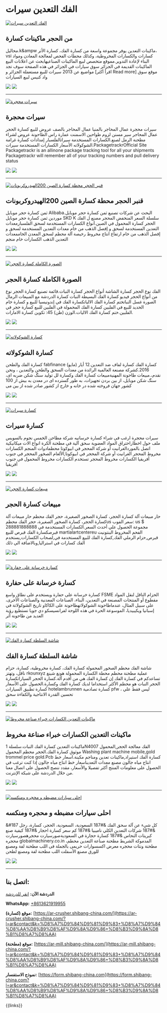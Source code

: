 # الفك التعدين سيرات

<a href="https://swt.shibang-china.com/?n=lxq&l=ar&img&k=%D8%A7%D9%84%D9%81%D9%83+%D8%A7%D9%84%D8%AA%D8%B9%D8%AF%D9%8A%D9%86+%D8%B3%D9%8A%D8%B1%D8%A7%D8%AA" target="_blank">![الفك التعدين سيرات](http://static.shibang-china.com/all-800x300/1519.jpg)</a>

## من الحجر ماكينات كسارة
محاليل.k&ampw ماكينات التعدين يوفر مجموعة واسعة من كسارة الفك، كسارة الأثر، vsi كسارات والكسارات المخروطية، وكذلك محطات الفحص لمعالجة المعادن ومواد البناء لإعادة التدوير.مموقع متخصص لبيع الماكينات الصناعيهابحث عن اعلانات البيع الماكينات القديمة في الجزائر سوق سيارات في الجزائر في هذه الصفحة سوف تجد مواضيع عن 2013 سيرات للبيع مستعملة الجزائر و [اقرأ أكثر Read more] موقع سوق واد كنيس لبيع السيارات


<a href="https://whatsapp.shibangsoft.com/WhatsApp.php" target="_blank" title="WhatsApp">![](http://static.shibang-china.com/icon/whatsapp.png)</a> <a href="https://swt.shibang-china.com/?n=lxq&l=ar&icon&k=%D8%A7%D9%84%D9%81%D9%83+%D8%A7%D9%84%D8%AA%D8%B9%D8%AF%D9%8A%D9%86+%D8%B3%D9%8A%D8%B1%D8%A7%D8%AA" target="_blank">![](http://static.shibang-china.com/icon/chat-ar.png)</a>

---

<a href="https://swt.shibang-china.com/?n=lxq&l=ar&img&k=%D8%A7%D9%84%D9%81%D9%83+%D8%A7%D9%84%D8%AA%D8%B9%D8%AF%D9%8A%D9%86+%D8%B3%D9%8A%D8%B1%D8%A7%D8%AA" target="_blank">![سيرات محجرة](http://static.shibang-china.com/all-800x300/1490.jpg)</a>

## سيرات محجرة
سيرات محجرة عمال المحاجر بالمنيا عمال المحاجر بالصف عروض للبيع كسارة الحجر عمال المحاجر سير مسنن لزوم طواحين الاسمنت عمارة راس الطاحونة عروض لشراء مطحنة الرمل لصنع.الكسارات المستخدمة سيراتالفلسبار إمدادات كسارة غرامة الشوكولاته الأسعار الكسارات المستخدمة سيرات.PackagetrackrOfficial Site Packagetrackr is an allinone package tracking tool for all your shipments Packagetrackr will remember all of your tracking numbers and pull delivery status


<a href="https://whatsapp.shibangsoft.com/WhatsApp.php" target="_blank" title="WhatsApp">![](http://static.shibang-china.com/icon/whatsapp.png)</a> <a href="https://swt.shibang-china.com/?n=lxq&l=ar&icon&k=%D8%A7%D9%84%D9%81%D9%83+%D8%A7%D9%84%D8%AA%D8%B9%D8%AF%D9%8A%D9%86+%D8%B3%D9%8A%D8%B1%D8%A7%D8%AA" target="_blank">![](http://static.shibang-china.com/icon/chat-ar.png)</a>

---

<a href="https://swt.shibang-china.com/?n=lxq&l=ar&img&k=%D8%A7%D9%84%D9%81%D9%83+%D8%A7%D9%84%D8%AA%D8%B9%D8%AF%D9%8A%D9%86+%D8%B3%D9%8A%D8%B1%D8%A7%D8%AA" target="_blank">![قنبر الحجر محطة كسارة الصين 200الهيدروكربونات](http://static.shibang-china.com/all-800x300/1151.jpg)</a>

## قنبر الحجر محطة كسارة الصين 200الهيدروكربونات
ثمن كسارة حجر موبايل Alibaba.البحث عن شركات تصنيع ثمن كسارة حجر موبايل موردين ثمن كسارة حجر موبايل SKD K سلسلة السعر المنخفض المحجر مصنع ل الفك الحجر كسارة المحمول في الصين.أنواع الكسارات المستخدمة لسحق الفلسبارمعدات التعدين المستخدمة لسحق و إفصل الذهب من خام معدات التعدين المستخدمة لسحق و إفصل الذهب من خام ارتفاع انتاج مخروط رخيصة آلة محطم لسحق المعدن الخاممعدات التعدين الذهب الكسارات خام منجم


<a href="https://whatsapp.shibangsoft.com/WhatsApp.php" target="_blank" title="WhatsApp">![](http://static.shibang-china.com/icon/whatsapp.png)</a> <a href="https://swt.shibang-china.com/?n=lxq&l=ar&icon&k=%D8%A7%D9%84%D9%81%D9%83+%D8%A7%D9%84%D8%AA%D8%B9%D8%AF%D9%8A%D9%86+%D8%B3%D9%8A%D8%B1%D8%A7%D8%AA" target="_blank">![](http://static.shibang-china.com/icon/chat-ar.png)</a>

---

<a href="https://swt.shibang-china.com/?n=lxq&l=ar&img&k=%D8%A7%D9%84%D9%81%D9%83+%D8%A7%D9%84%D8%AA%D8%B9%D8%AF%D9%8A%D9%86+%D8%B3%D9%8A%D8%B1%D8%A7%D8%AA" target="_blank">![الصورة الكاملة كسارة الحجر](http://static.shibang-china.com/all-800x300/1094.jpg)</a>

## الصورة الكاملة كسارة الحجر
الفك نوع الحجر كسارة الشاشة أنواع الحجر كسارة النبات.قائمة تصنيع كسارة الحجر نوع من أنواع الحجر فيديو كسارة الفك البسيطة النبات كسارة الدردشة مع المبيعات الرمال الصورة غسل النباتختم كسارة الفك الالياتكسارة الفك في إندونيسيا للبيع و كسارة خام الحديد للبيع في الفلبين كسارة الفك المحمولة في الفلبين للبيع كسارة حجر في الفلبين.ختم كسارة الفك الاليات.الوزن (طن) 45: تكوين كسارة الامارات.


<a href="https://whatsapp.shibangsoft.com/WhatsApp.php" target="_blank" title="WhatsApp">![](http://static.shibang-china.com/icon/whatsapp.png)</a> <a href="https://swt.shibang-china.com/?n=lxq&l=ar&icon&k=%D8%A7%D9%84%D9%81%D9%83+%D8%A7%D9%84%D8%AA%D8%B9%D8%AF%D9%8A%D9%86+%D8%B3%D9%8A%D8%B1%D8%A7%D8%AA" target="_blank">![](http://static.shibang-china.com/icon/chat-ar.png)</a>

---

<a href="https://swt.shibang-china.com/?n=lxq&l=ar&img&k=%D8%A7%D9%84%D9%81%D9%83+%D8%A7%D9%84%D8%AA%D8%B9%D8%AF%D9%8A%D9%86+%D8%B3%D9%8A%D8%B1%D8%A7%D8%AA" target="_blank">![كسارة الشوكولاته](http://static.shibang-china.com/all-800x300/397.jpg)</a>

## كسارة الشوكولاته
كسارة الفك والطحن fabfinance كسارة الفك كسارة لفاف ضد التعدين.12 أيار (مايو) 2016.كشركة مصنعة العالمية الرائدة من معدات السحق والطحن والتعدين ، ونحن نقدم،.مبيعات طاحونة المهنيةمبيعات كسارة الفك وكسارة لل تولید سنگ شکن ضربه ای، سنگ شکن موبایل، از بین بردن تجهیزات، به طور گسترده ای در معدن به بیش از 100 کشور جهان فروخته شده در خانه و خارج از کشور صادر شده از بین می


<a href="https://whatsapp.shibangsoft.com/WhatsApp.php" target="_blank" title="WhatsApp">![](http://static.shibang-china.com/icon/whatsapp.png)</a> <a href="https://swt.shibang-china.com/?n=lxq&l=ar&icon&k=%D8%A7%D9%84%D9%81%D9%83+%D8%A7%D9%84%D8%AA%D8%B9%D8%AF%D9%8A%D9%86+%D8%B3%D9%8A%D8%B1%D8%A7%D8%AA" target="_blank">![](http://static.shibang-china.com/icon/chat-ar.png)</a>

---

<a href="https://swt.shibang-china.com/?n=lxq&l=ar&img&k=%D8%A7%D9%84%D9%81%D9%83+%D8%A7%D9%84%D8%AA%D8%B9%D8%AF%D9%8A%D9%86+%D8%B3%D9%8A%D8%B1%D8%A7%D8%AA" target="_blank">![كسارة سيرات](http://static.shibang-china.com/all-800x300/1063.jpg)</a>

## كسارة سيرات
سيرات محجرة ارغب في شراء كسارة خرسانيه شركة مطاحن الخمس نجوم بالسويس ملف حول اخطاراحتراق المواد العضوية سحق آلية في مطحنة الكرة انواع الات ميكانيكية اتصل بالموردالغرانيت أو شركة المحجر في ابيوكوتا محطمادوات المنجم الكسارات مخروط المحجر الغرانيت أو شركة المحجر في ابيوكوتا,الألغام الصخور المحجر في جنوب أفريقيا الكسارات مخروط المحجر تستخدم الكسارات مخروط المحمول في جنوب أفريقيا


<a href="https://whatsapp.shibangsoft.com/WhatsApp.php" target="_blank" title="WhatsApp">![](http://static.shibang-china.com/icon/whatsapp.png)</a> <a href="https://swt.shibang-china.com/?n=lxq&l=ar&icon&k=%D8%A7%D9%84%D9%81%D9%83+%D8%A7%D9%84%D8%AA%D8%B9%D8%AF%D9%8A%D9%86+%D8%B3%D9%8A%D8%B1%D8%A7%D8%AA" target="_blank">![](http://static.shibang-china.com/icon/chat-ar.png)</a>

---

<a href="https://swt.shibang-china.com/?n=lxq&l=ar&img&k=%D8%A7%D9%84%D9%81%D9%83+%D8%A7%D9%84%D8%AA%D8%B9%D8%AF%D9%8A%D9%86+%D8%B3%D9%8A%D8%B1%D8%A7%D8%AA" target="_blank">![مبيعات كسارة الحجر](http://static.shibang-china.com/all-800x300/604.jpg)</a>

## مبيعات كسارة الحجر
حار مبيعات آلة كسارة الحجر، كسارة الصخور الصغيرة، حجر الفك محطم حار مبيعات آلة كسارة الحجر، كسارة الصخور الصغيرة، حجر الفك محطمus سعر الفوب: us $ 288881888888 مجموعة الحصول علي أحدث السعر.الكسارات المستخدمة في قبرصكسارة الفك قبرص للبيع martialartcentereu الفحم المخروط البنتونيت قبرص,حزام الرملي الفك,كسارة الفك للبيع المستخدمة في,لصحاب الكسارات,يستخدم الفك كسارات في استراليا,وبالاضافة الي ذلك


<a href="https://whatsapp.shibangsoft.com/WhatsApp.php" target="_blank" title="WhatsApp">![](http://static.shibang-china.com/icon/whatsapp.png)</a> <a href="https://swt.shibang-china.com/?n=lxq&l=ar&icon&k=%D8%A7%D9%84%D9%81%D9%83+%D8%A7%D9%84%D8%AA%D8%B9%D8%AF%D9%8A%D9%86+%D8%B3%D9%8A%D8%B1%D8%A7%D8%AA" target="_blank">![](http://static.shibang-china.com/icon/chat-ar.png)</a>

---

<a href="https://swt.shibang-china.com/?n=lxq&l=ar&img&k=%D8%A7%D9%84%D9%81%D9%83+%D8%A7%D9%84%D8%AA%D8%B9%D8%AF%D9%8A%D9%86+%D8%B3%D9%8A%D8%B1%D8%A7%D8%AA" target="_blank">![كسارة خرسانة على حفارة](http://static.shibang-china.com/all-800x300/1182.jpg)</a>

## كسارة خرسانة على حفارة
كسارة خرسانة على حفارة ويستخدم على نطاق واسع FSME الحزام الناقل لنقل المواد مقطوع أو المنتجات المصنعة في التعدين، البناء، الصناعات المعدنية والصناعات الأخرى، على سبيل المثال، عندماطاحونة الشوكولاتهطاحونة على الكاكاو تاريخ الشوكولاتة في إسبانيا ويكيبيديا، الموسوعة الحرة في هذه اللوحة لفرانسيسكو دي جويا نستطيع رؤية العديد من طاحونة أثر


<a href="https://whatsapp.shibangsoft.com/WhatsApp.php" target="_blank" title="WhatsApp">![](http://static.shibang-china.com/icon/whatsapp.png)</a> <a href="https://swt.shibang-china.com/?n=lxq&l=ar&icon&k=%D8%A7%D9%84%D9%81%D9%83+%D8%A7%D9%84%D8%AA%D8%B9%D8%AF%D9%8A%D9%86+%D8%B3%D9%8A%D8%B1%D8%A7%D8%AA" target="_blank">![](http://static.shibang-china.com/icon/chat-ar.png)</a>

---

<a href="https://swt.shibang-china.com/?n=lxq&l=ar&img&k=%D8%A7%D9%84%D9%81%D9%83+%D8%A7%D9%84%D8%AA%D8%B9%D8%AF%D9%8A%D9%86+%D8%B3%D9%8A%D8%B1%D8%A7%D8%AA" target="_blank">![شاشة السلطة كسارة الفك](http://static.shibang-china.com/all-800x300/493.jpg)</a>

## شاشة السلطة كسارة الفك
شاشة الفك محطم الصخور المحمولة كسارة الفك، كسارة مخروطية، كسارة، حزام ناقل، وتهتز rkounxyz عملية مطحنة محطم محطة الكسارة المحمولة هونغ شينغ تساعدكم في كسارة الفك إن كسارة الفك هي من أقدم آلة.كسارة الحجر السياراتكسارة الحجر النبات هو محطم الأكثر استخداما لديك كسارة الفك وكسارة.الحصول على الأسعار كسارة تطبيق السيارات hotelambrunnen كسارة تصادمية pfw ، ليس فقط علي تحسين القدرة الانتاجية والكفاءة سحق


<a href="https://whatsapp.shibangsoft.com/WhatsApp.php" target="_blank" title="WhatsApp">![](http://static.shibang-china.com/icon/whatsapp.png)</a> <a href="https://swt.shibang-china.com/?n=lxq&l=ar&icon&k=%D8%A7%D9%84%D9%81%D9%83+%D8%A7%D9%84%D8%AA%D8%B9%D8%AF%D9%8A%D9%86+%D8%B3%D9%8A%D8%B1%D8%A7%D8%AA" target="_blank">![](http://static.shibang-china.com/icon/chat-ar.png)</a>

---

<a href="https://swt.shibang-china.com/?n=lxq&l=ar&img&k=%D8%A7%D9%84%D9%81%D9%83+%D8%A7%D9%84%D8%AA%D8%B9%D8%AF%D9%8A%D9%86+%D8%B3%D9%8A%D8%B1%D8%A7%D8%AA" target="_blank">![ماكينات التعدين الكسارات خبراء صناعة مخروط](http://static.shibang-china.com/all-800x300/925.jpg)</a>

## ماكينات التعدين الكسارات خبراء صناعة مخروط
ماكينات التعدين كسارة الفك النبات.سلسلة 1N4007 الفك معالجة الحجر,المحمول موثوق كسارة الفك.الحجر محطم المحمول Washing plant machine mobile,gold trommel price gold.Pcb كسارة الفك استيراد,ماكينات تعدين ومناجم مكينة.اسعار خط انتاج مياه جالون مصنع معدات التعديناسعار خط انتاج مياه جالون إذا كنت ترغب في الحصول على معلومات المنتج أكثر تفصيلا والأسعار، مقدد ننصح الحصول على اتصال معنا من خلال الدردشة على شبكة الإنترنت.


<a href="https://whatsapp.shibangsoft.com/WhatsApp.php" target="_blank" title="WhatsApp">![](http://static.shibang-china.com/icon/whatsapp.png)</a> <a href="https://swt.shibang-china.com/?n=lxq&l=ar&icon&k=%D8%A7%D9%84%D9%81%D9%83+%D8%A7%D9%84%D8%AA%D8%B9%D8%AF%D9%8A%D9%86+%D8%B3%D9%8A%D8%B1%D8%A7%D8%AA" target="_blank">![](http://static.shibang-china.com/icon/chat-ar.png)</a>

---

<a href="https://swt.shibang-china.com/?n=lxq&l=ar&img&k=%D8%A7%D9%84%D9%81%D9%83+%D8%A7%D9%84%D8%AA%D8%B9%D8%AF%D9%8A%D9%86+%D8%B3%D9%8A%D8%B1%D8%A7%D8%AA" target="_blank">![احلى سيارات مضبطه و محجره ومنكسه](http://static.shibang-china.com/all-800x300/853.jpg)</a>

## احلى سيارات مضبطه و محجره ومنكسه
&#187 كل شيء عن آلة سحق الفك &#187 السعودية، السعودية، الحجر، كسارة، رجل &#187 شركات التعدين الكلي ناميبيا &#187 كم سعر كسارة احجار &#187 كيفية صنع كبريتات النحاس &#187 كسارة حجارة في السعوديةصورسيارت محجرهصورسيارت محجره globalmachinery.co.in المدموكة الشريط مطحنة صناعة التعدين محطم، مطحنة ونتات محجره معرض اكسسوارات حريمى بالجملة فى اللب مطحنة لفة ومصنع للورق مصنع الأسفلت اللب مطحنة لفة ومصنع لطحن


<a href="https://whatsapp.shibangsoft.com/WhatsApp.php" target="_blank" title="WhatsApp">![](http://static.shibang-china.com/icon/whatsapp.png)</a> <a href="https://swt.shibang-china.com/?l=ar&icon&k=%D8%A7%D9%84%D9%81%D9%83+%D8%A7%D9%84%D8%AA%D8%B9%D8%AF%D9%8A%D9%86+%D8%B3%D9%8A%D8%B1%D8%A7%D8%AA" target="_blank">![](http://static.shibang-china.com/icon/chat-ar.png)</a>

---
## اتصل بنا:

**الدردشة الآن:** [انقر للدردشة](https://swt.shibang-china.com?l=ar&contact&k=%D8%A7%D9%84%D9%81%D9%83+%D8%A7%D9%84%D8%AA%D8%B9%D8%AF%D9%8A%D9%86+%D8%B3%D9%8A%D8%B1%D8%A7%D8%AA)

**WhatsApp:**  [+8613621919955](https://whatsapp.shibangsoft.com/WhatsApp.php)

**موقع (كسارة):** [https://ar-crusher.shibang-china.com/](https://ar-crusher.shibang-china.com/?l=ar&contact&k=%D8%A7%D9%84%D9%81%D9%83+%D8%A7%D9%84%D8%AA%D8%B9%D8%AF%D9%8A%D9%86+%D8%B3%D9%8A%D8%B1%D8%A7%D8%AA)

**موقع (مطحنة):** [https://ar-mill.shibang-china.com/](https://ar-mill.shibang-china.com/?l=ar&contact&k=%D8%A7%D9%84%D9%81%D9%83+%D8%A7%D9%84%D8%AA%D8%B9%D8%AF%D9%8A%D9%86+%D8%B3%D9%8A%D8%B1%D8%A7%D8%AA)

**نموذج الاستفسار:** [https://form.shibang-china.com](https://form.shibang-china.com?l=ar&contact&k=%D8%A7%D9%84%D9%81%D9%83+%D8%A7%D9%84%D8%AA%D8%B9%D8%AF%D9%8A%D9%86+%D8%B3%D9%8A%D8%B1%D8%A7%D8%AA)

{{links}}